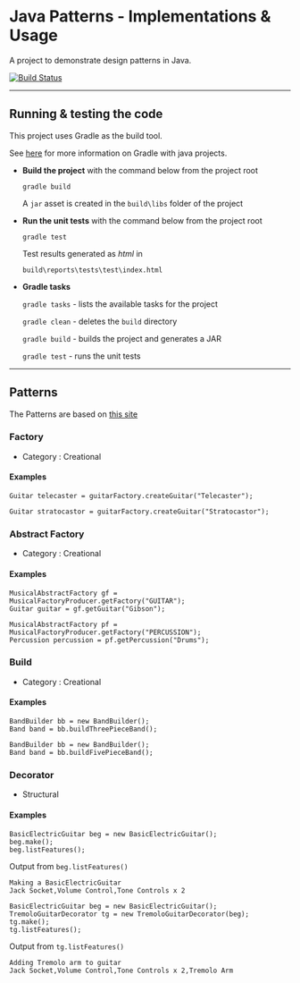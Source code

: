 # Java Patterns - Implementations & Usage

A project to demonstrate design patterns in Java.

[![Build Status](https://travis-ci.org/finnerjones/javapatterns.svg?branch=develop)](https://travis-ci.org/finnerjones/javapatterns)

----

## Running & testing the code

This project uses Gradle as the build tool.

See [here](https://docs.gradle.org/current/userguide/tutorial_java_projects.html) for more information on Gradle with java projects.


* **Build the project** with the command below from the project root

   `gradle build`

   A `jar` asset is created in the `build\libs` folder of the project

* **Run the unit tests** with the command below from the project root

   `gradle test`

   Test results generated as *html* in 
   
   `build\reports\tests\test\index.html`
  
* **Gradle tasks** 
   
   `gradle tasks`  -  lists the available tasks for the project
   
   `gradle clean`  -  deletes the `build` directory
   
   `gradle build`  -  builds the project and generates a JAR
   
   `gradle test`   -  runs the unit tests
   
   
----

## Patterns

The Patterns are based on [this site](https://www.tutorialspoint.com/design_pattern/)

### Factory

* Category : Creational

#### Examples

```
Guitar telecaster = guitarFactory.createGuitar("Telecaster");
```

```
Guitar stratocastor = guitarFactory.createGuitar("Stratocastor");
```

### Abstract Factory

* Category : Creational

#### Examples

```
MusicalAbstractFactory gf = MusicalFactoryProducer.getFactory("GUITAR");
Guitar guitar = gf.getGuitar("Gibson");
```

```
MusicalAbstractFactory pf = MusicalFactoryProducer.getFactory("PERCUSSION");
Percussion percussion = pf.getPercussion("Drums");
```

### Build

* Category : Creational

#### Examples

```
BandBuilder bb = new BandBuilder();
Band band = bb.buildThreePieceBand();
```

```
BandBuilder bb = new BandBuilder();
Band band = bb.buildFivePieceBand();
```

### Decorator

* Structural

#### Examples

```
BasicElectricGuitar beg = new BasicElectricGuitar();
beg.make();
beg.listFeatures();
```

Output from `beg.listFeatures()`
```
Making a BasicElectricGuitar
Jack Socket,Volume Control,Tone Controls x 2
```

```
BasicElectricGuitar beg = new BasicElectricGuitar();
TremoloGuitarDecorator tg = new TremoloGuitarDecorator(beg);
tg.make();
tg.listFeatures();
```

Output from `tg.listFeatures()`

```
Adding Tremolo arm to guitar
Jack Socket,Volume Control,Tone Controls x 2,Tremolo Arm
```
